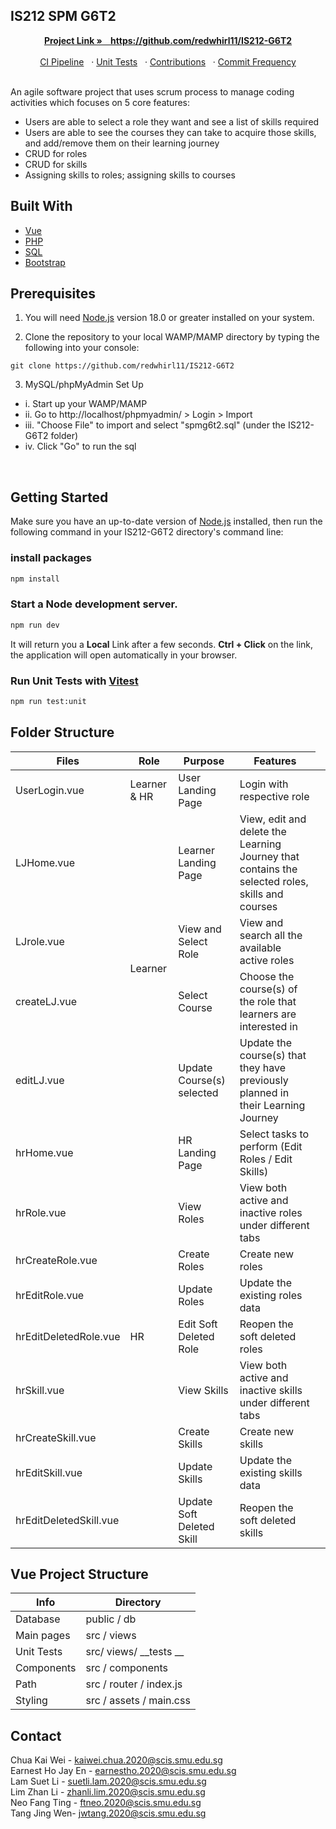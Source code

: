 <!-- PROJECT LOGO -->
## IS212 SPM G6T2
<!-- Project Link: [https://github.com/redwhirl11/IS212-G6T2](https://github.com/redwhirl11/IS212-G6T2) -->
<div align="center">
  <p align="center">
    <a href="https://github.com/redwhirl11/IS212-G6T2"><strong>Project Link » &nbsp&nbsp   https://github.com/redwhirl11/IS212-G6T2 </strong></a>
    <br />
    <br /> 
    <a href="https://github.com/redwhirl11/IS212-G6T2/actions">CI Pipeline</a>&nbsp&nbsp
    ·
    <a href="https://github.com/redwhirl11/IS212-G6T2/tree/main_vue/src/views/__tests__">Unit Tests</a>&nbsp&nbsp
    ·
    <a href="https://github.com/redwhirl11/IS212-G6T2/graphs/contributors">Contributions</a>&nbsp&nbsp
    ·
    <a href="https://github.com/redwhirl11/IS212-G6T2/graphs/commit-activity">Commit Frequency</a>
  </p>
</div>

<br>
An agile software project that uses scrum process to manage coding activities which focuses on 5 core features: 

- Users are able to select a role they want and see a list of skills required
- Users are able to see the courses they can take to acquire those skills, and add/remove them on their learning journey
- CRUD for roles
- CRUD for skills
- Assigning skills to roles; assigning skills to courses

## Built With
- [Vue][Vue-url]
- [PHP][PHP-url]
- [SQL][SQL-url]
- [Bootstrap][Bootstrap-url]


## Prerequisites

1. You will need [Node.js](https://nodejs.org) version 18.0 or greater installed on your system.

2. Clone the repository to your local WAMP/MAMP directory by typing the following into your console:

```
git clone https://github.com/redwhirl11/IS212-G6T2
```

3. MySQL/phpMyAdmin Set Up
  - i. Start up your WAMP/MAMP
  - ii. Go to http://localhost/phpmyadmin/ > Login > Import
  - iii. "Choose File" to import and select "spmg6t2.sql" (under the IS212-G6T2 folder)
  - iv. Click "Go" to run the sql   
  
<br>

## Getting Started
Make sure you have an up-to-date version of [Node.js](https://nodejs.org) installed, then run the following command in your IS212-G6T2 directory's command line:

### install packages

```sh
npm install
```

### Start a Node development server.

```sh
npm run dev
```

It will return you a <b>Local</b> Link after a few seconds. 
<b>Ctrl + Click</b> on the link, the application will open automatically in your browser.

### Run Unit Tests with [Vitest](https://vitest.dev/)

```sh
npm run test:unit
```

## Folder Structure
| Files | Role | Purpose | Features
| ------------- | ----------- | ------------- | ------------- 
| UserLogin.vue | Learner & HR | User Landing Page  | Login with respective role
| LJHome.vue <td rowspan=4>Learner | Learner Landing Page  | View, edit and delete the Learning Journey that contains the selected roles, skills and courses
| LJrole.vue  | View and Select Role | View and search all the available active roles
| createLJ.vue | Select Course | Choose the course(s) of the role that learners are interested in
| editLJ.vue | Update Course(s) selected  | Update the course(s) that they have previously planned in their Learning Journey
| hrHome.vue <td rowspan=9>HR | HR Landing Page  | Select tasks to perform (Edit Roles / Edit Skills)
| hrRole.vue | View Roles | View both active and inactive roles under different tabs
| hrCreateRole.vue  | Create Roles  | Create new roles
| hrEditRole.vue  | Update Roles | Update the existing roles data
| hrEditDeletedRole.vue  | Edit Soft Deleted Role | Reopen the soft deleted roles
| hrSkill.vue  | View Skills | View both active and inactive skills under different tabs
| hrCreateSkill.vue  |  Create Skills | Create new skills
| hrEditSkill.vue  | Update Skills | Update the existing skills data
| hrEditDeletedSkill.vue  | Update Soft Deleted Skill | Reopen the soft deleted skills


## Vue Project Structure
| Info | Directory |
| ------------- | ------------- |
| Database | public / db  |
| Main pages | src / views |
| Unit Tests | src/ views/ __tests __  |
| Components  | src / components |
| Path | src / router / index.js |
| Styling | src / assets / main.css |


## Contact
Chua Kai Wei -  kaiwei.chua.2020@scis.smu.edu.sg</br>
Earnest Ho Jay En - earnestho.2020@scis.smu.edu.sg</br>
Lam Suet Li - suetli.lam.2020@scis.smu.edu.sg</br>
Lim Zhan Li - zhanli.lim.2020@scis.smu.edu.sg</br>
Neo Fang Ting - ftneo.2020@scis.smu.edu.sg</br>
Tang Jing Wen- jwtang.2020@scis.smu.edu.sg</br>


<!-- MARKDOWN LINKS & IMAGES -->
[Vue-url]: https://vuejs.org/
[Bootstrap-url]: https://getbootstrap.com
[PHP-url]:https://www.php.net/downloads.php
[SQL-url]:http://localhost/phpmyadmin/
